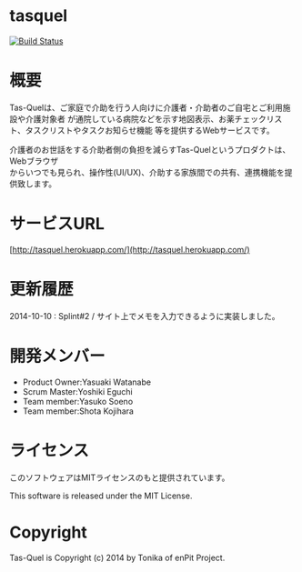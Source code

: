 tasquel
===========
[![Build Status](https://travis-ci.org/enPIT-Tonika/tasquel.svg?branch=master)](https://travis-ci.org/enPIT-Tonika/tasquel)

# 概要
Tas-Quelは、ご家庭で介助を行う人向けに介護者・介助者のご自宅とご利用施設や介護対象者
が通院している病院などを示す地図表示、お薬チェックリスト、タスクリストやタスクお知らせ機能
等を提供するWebサービスです。

介護者のお世話をする介助者側の負担を減らすTas-Quelというプロダクトは、Webブラウザ\
からいつでも見られ、操作性(UI/UX)、介助する家族間での共有、連携機能を提供致します。

# サービスURL
[http://tasquel.herokuapp.com/](http://tasquel.herokuapp.com/)

# 更新履歴
2014-10-10 : Splint#2 / サイト上でメモを入力できるように実装しました。

# 開発メンバー
- Product Owner:Yasuaki Watanabe
- Scrum Master:Yoshiki Eguchi
- Team member:Yasuko Soeno
- Team member:Shota Kojihara

# ライセンス
このソフトウェアはMITライセンスのもと提供されています。

This software is released under the MIT License.

# Copyright
Tas-Quel is Copyright (c) 2014 by Tonika of enPit Project.

